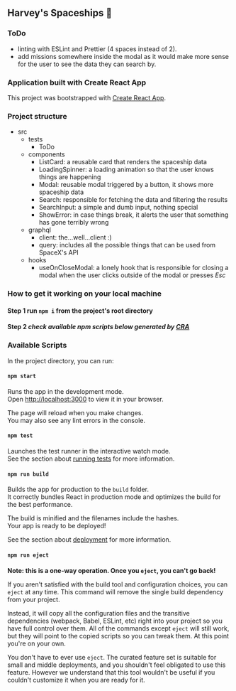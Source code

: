 ## Harvey's Spaceships 🚀

### ToDo

- linting with ESLint and Prettier (4 spaces instead of 2).
- add missions somewhere inside the modal as it would make more sense for the user to see the data they can search by.

### Application built with Create React App

This project was bootstrapped with [Create React App](https://github.com/facebook/create-react-app).

### Project structure

- src
  - tests
    - ToDo
  - components
    - ListCard: a reusable card that renders the spaceship data
    - LoadingSpinner: a loading animation so that the user knows things are happening
    - Modal: reusable modal triggered by a button, it shows more spaceship data
    - Search: responsible for fetching the data and filtering the results
    - SearchInput: a simple and dumb input, nothing special
    - ShowError: in case things break, it alerts the user that something has gone terribly wrong
  - graphql
    - client: the...well...client :)
    - query: includes all the possible things that can be used from SpaceX's API
  - hooks
    - useOnCloseModal: a lonely hook that is responsible for closing a modal when the user clicks outside of the modal or presses _Esc_

### How to get it working on your local machine

#### Step 1 run `npm i` from the project's root directory

#### Step 2 _check available npm scripts below generated by [CRA](https://github.com/facebook/create-react-app)_

### Available Scripts

In the project directory, you can run:

#### `npm start`

Runs the app in the development mode.\
Open [http://localhost:3000](http://localhost:3000) to view it in your browser.

The page will reload when you make changes.\
You may also see any lint errors in the console.

#### `npm test`

Launches the test runner in the interactive watch mode.\
See the section about [running tests](https://facebook.github.io/create-react-app/docs/running-tests) for more information.

#### `npm run build`

Builds the app for production to the `build` folder.\
It correctly bundles React in production mode and optimizes the build for the best performance.

The build is minified and the filenames include the hashes.\
Your app is ready to be deployed!

See the section about [deployment](https://facebook.github.io/create-react-app/docs/deployment) for more information.

#### `npm run eject`

**Note: this is a one-way operation. Once you `eject`, you can't go back!**

If you aren't satisfied with the build tool and configuration choices, you can `eject` at any time. This command will remove the single build dependency from your project.

Instead, it will copy all the configuration files and the transitive dependencies (webpack, Babel, ESLint, etc) right into your project so you have full control over them. All of the commands except `eject` will still work, but they will point to the copied scripts so you can tweak them. At this point you're on your own.

You don't have to ever use `eject`. The curated feature set is suitable for small and middle deployments, and you shouldn't feel obligated to use this feature. However we understand that this tool wouldn't be useful if you couldn't customize it when you are ready for it.
